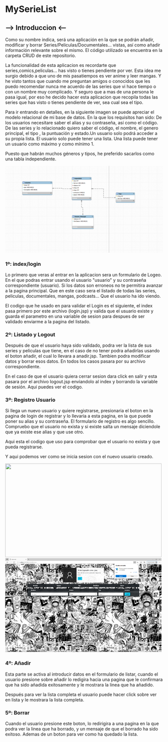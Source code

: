 # MySerieList

## --> Introduccion <--
Como su nombre indica, será una aplicación en la que se podrán añadir, modificar y borrar Series/Peliculas/Documentales... vistas, así como añadir información relevante sobre el mismo. El código utilizado se encuentra en la carpeta CRUD de este repositorio.

La funcionalidad de esta aplicacion es recordarte que series,comics,peliculas... has visto o tienes pendiente por ver. Esta idea me surgio debido a que uno de mis pasatiempos es ver anime y leer mangas. Y he visto tantos que cuando me preguntan amigos o conocidos que les puedo recomendar nunca me acuerdo de las series que vi hace tiempo o con un nombre muy complicado. Y seguro que a mas de una persona le pasa igual, por eso he decido hacer esta aplicacion que recopila todas las series que has visto o tienes pendiente de ver, sea cual sea el tipo.

Para ir entrando en detalles, en la siguiente imagen se puede apreciar el modelo relacional de mi base de datos. En la que los requisitos han sido: De los usuarios necesitare saber el alias y su contraseña, así como el código. De las series y lo relacionado quiero saber el código, el nombre, el genero principal, el tipo , la puntuación y estado.Un usuario solo podrá acceder a su propia lista. El usuario solo puede tener una lista.  Una lista puede tener un usuario como máximo y como mínimo 1.

Puesto que habrán muchos géneros y tipos, he preferido sacarlos como una tabla independiente.

![](ModeloRelacionalCrud.png)

### 1º: index/login

Lo primero que  veras al entrar en la aplicacion sera un formulario de Logeo. En el que podras entrar usando el usuario "usuario" y su contraseña correspondiente (usuario). Si los datos son erroneos no te permitira avanzar a la pagina principal. Que en este caso sera el listado de todas las series, peliculas, documentales, mangas, podcasts... Que el usuario ha ido viendo. 


El codigo que he usado en para validar el Login es el siguiente, el index pasa primero por este archivo (login.jsp) y valida que el usuario existe y guarda el parametro en una variable de sesion para despues de ser validado enviarme a la pagina del listado.



### 2º: Listado y Logout
Después de que el usuario haya sido validado, podra ver la lista de sus series y peliculas que tiene, en el caso de no tener podra añadirlas usando el boton añadir, el cual lo llevara a anadir.jsp. Tambien podra modificar datos y borrar esos datos. En todos los casos pasara por su archivo correspondiente.



En el caso de que el usuario quiera cerrar sesion dara click en salir y esta pasara por el archivo logout.jsp enviandolo al index y borrando la variable de sesión. Aqui puedes ver el codigo.



### 3º: Registro Usuario

Si llega un nuevo usuario y quiere registrarse, presionaria el boton en la pagina de login de registrar y lo llevaria a esta pagina, en la que puede poner su alias y su contraseña. El formulario de registro es algo sencillo. Compruebo que el usuario no exista y si existe salta un mensaje diciendole que ya existe ese alias y que use otro.



Aqui esta el codigo que uso para comprobar que el usuario no exista y que pueda registrarse.



Y aqui podemos ver como se inicia sesion con el nuevo usuario creado.

<div>
  <img height="300" width="500" src="LogeoUsuarioRegistrado.png">
  <img height="300" width="500" src="RegistroUsuarioLogeo.png">
</div>

### 4º: Añadir

Esta parte se activa al introducir datos en el formulario de listar, cuando el usuario presione sobre añadir lo redigira hacia una pagina que le confirmara que ha sido añadida exitosamente y le mostrara la linea que ha añadido.



Después para ver la lista completa el usuario puede hacer click sobre ver en lista y le mostrara la lista completa.



### 5º: Borrar

Cuando el usuario presione este boton, lo redirigira a una pagina en la que podra ver la linea que ha borrado, y un mensaje de que el borrado ha sido exitoso. Ademas de un boton para ver como ha quedado la lista.


